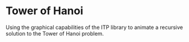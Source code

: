 # Tower of Hanoi #

Using the graphical capabilities of the ITP library to animate a recursive solution to the Tower of Hanoi problem.
